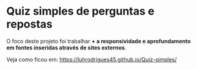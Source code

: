 # Quiz simples de perguntas e repostas
O foco deste projeto foi trabalhar <b>+ a responsividade e aprofundamento em fontes inseridas através de sites externos</b>.

Veja como ficou em: https://luhrodrigues45.github.io/Quiz-simples/
